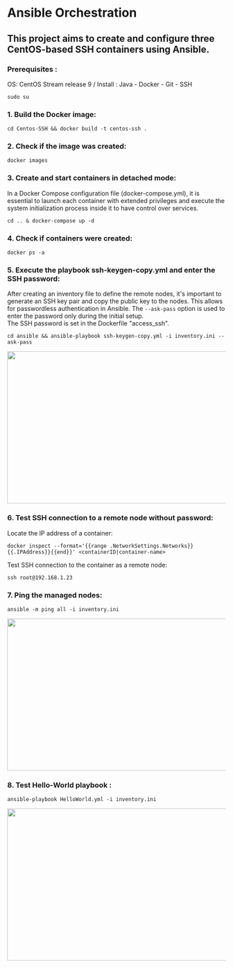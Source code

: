# Ansible Orchestration
## This project aims to create and configure three CentOS-based SSH containers using Ansible.
### Prerequisites :
OS: CentOS Stream release 9 /
Install :  Java
          - Docker
          - Git - SSH
```
sudo su
```
### 1.  Build the Docker image:
```
cd Centos-SSH && docker build -t centos-ssh .
```
### 2.  Check if the image was created:
```
docker images
```
### 3.  Create and start containers in detached mode:
In a Docker Compose configuration file (docker-compose.yml), it is essential to launch each container with extended privileges and execute the system initialization process inside it to have control over services.
```
cd .. & docker-compose up -d
```
### 4.  Check if containers were created:
```
docker ps -a
```
### 5.  Execute the playbook ssh-keygen-copy.yml and enter the SSH password:

After creating an inventory file to define the remote nodes, it's important to generate an SSH key pair and copy the public key to the nodes. This allows for passwordless authentication in Ansible. The `--ask-pass` option is used to enter the password only during the initial setup. <br>
The SSH password is set in the Dockerfile "access_ssh".
```
cd ansible && ansible-playbook ssh-keygen-copy.yml -i inventory.ini --ask-pass
```
<div align="center">
<img src="https://github.com/WiemFd/Ansible_Orchestration/assets/128514665/ded89c1a-4152-415f-9005-ae4b83bf74d9.png" width="700" height="350">
</div>

### 6. Test SSH connection to a remote node without password: 
Locate the IP address of a container:
```
docker inspect --format='{{range .NetworkSettings.Networks}}{{.IPAddress}}{{end}}' <containerID|container-name>
```
Test SSH connection to the container as a remote node:
```
ssh root@192.168.1.23
```
### 7.  Ping the managed nodes:
```
ansible -m ping all -i inventory.ini
```
<div align="center">
<img src="https://github.com/WiemFd/Ansible_Orchestration/assets/128514665/79546410-6e18-4d4c-8b1f-7d3ea5282cc9.png" width="700" height="350">
</div>

### 8.  Test Hello-World playbook :
```
ansible-playbook HelloWorld.yml -i inventory.ini
```
<div align="center">
<img src="https://github.com/WiemFd/Ansible_Orchestration/assets/128514665/f767eb01-c11e-4b00-ba15-b4366c6b6421.png" width="700" height="350">
</div>
